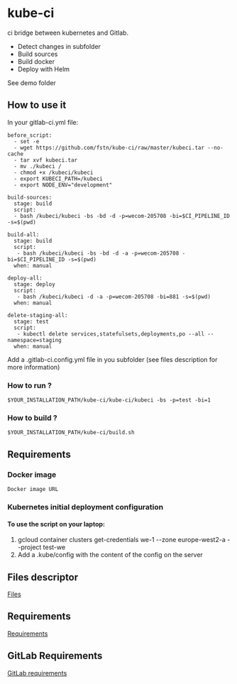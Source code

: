 # kube-ci
ci bridge between kubernetes and Gitlab.

- Detect changes in subfolder
- Build sources
- Build docker
- Deploy with Helm

See demo folder


## How to use it

In your gitlab-ci.yml file:
```
before_script:
  - set -e
  - wget https://github.com/fstn/kube-ci/raw/master/kubeci.tar --no-cache
  - tar xvf kubeci.tar
  - mv ./kubeci /
  - chmod +x /kubeci/kubeci
  - export KUBECI_PATH=/kubeci
  - export NODE_ENV="development"
  
build-sources:
  stage: build
  script:
  - bash /kubeci/kubeci -bs -bd -d -p=wecom-205708 -bi=$CI_PIPELINE_ID -s=$(pwd)

build-all:
  stage: build
  script:
   - bash /kubeci/kubeci -bs -bd -d -a -p=wecom-205708 -bi=$CI_PIPELINE_ID -s=$(pwd)
  when: manual

deploy-all:
  stage: deploy
  script:
   - bash /kubeci/kubeci -d -a -p=wecom-205708 -bi=881 -s=$(pwd)
  when: manual

delete-staging-all:
  stage: test
  script:
   - kubectl delete services,statefulsets,deployments,po --all --namespace=staging
  when: manual
```

Add a .gitlab-ci.config.yml file in you subfolder (see files description for more information)

### How to run ?
```
$YOUR_INSTALLATION_PATH/kube-ci/kube-ci/kubeci -bs -p=test -bi=1
```

### How to build ?
```
$YOUR_INSTALLATION_PATH/kube-ci/build.sh
```

## Requirements

### Docker image
   
    Docker image URL
   
    
### Kubernetes initial deployment configuration

#### To use the script on your laptop:
1) gcloud container clusters get-credentials we-1 --zone europe-west2-a --project test-we
2) Add a .kube/config with the content of the config on the server


## Files descriptor
[Files](FILES.MD)

## Requirements
[Requirements](REQUIREMENTS.MD)

## GitLab Requirements
[GitLab requirements](GITLAB.MD)